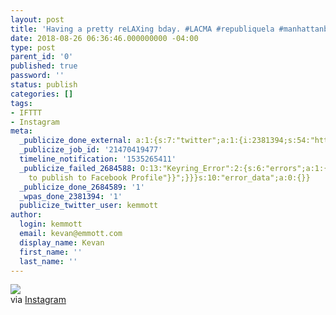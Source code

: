 ```yaml
---
layout: post
title: 'Having a pretty reLAXing bday. #LACMA #republiquela #manhattanbeach'
date: 2018-08-26 06:36:46.000000000 -04:00
type: post
parent_id: '0'
published: true
password: ''
status: publish
categories: []
tags:
- IFTTT
- Instagram
meta:
  _publicize_done_external: a:1:{s:7:"twitter";a:1:{i:2381394;s:54:"https://twitter.com/kemmott/status/1033604172460052480";}}
  _publicize_job_id: '21470419477'
  timeline_notification: '1535265411'
  _publicize_failed_2684588: O:13:"Keyring_Error":2:{s:6:"errors";a:1:{s:30:"facebook-profile-publish-error";a:1:{i:0;a:1:{s:4:"body";s:64:"{"error":{"message":"Attempted
    to publish to Facebook Profile"}}";}}}s:10:"error_data";a:0:{}}
  _publicize_done_2684589: '1'
  _wpas_done_2381394: '1'
  publicize_twitter_user: kemmott
author:
  login: kemmott
  email: kevan@emmott.com
  display_name: Kevan
  first_name: ''
  last_name: ''
---
```

<div><img src="{{ site.url }}/assets/images/blog/1e941-39242112_276682729818119_5841225182634573824_n.jpg" style="max-width:600px;" />
<div>via <a href="https://ift.tt/2Njktxg">Instagram</a></div>
</div>
